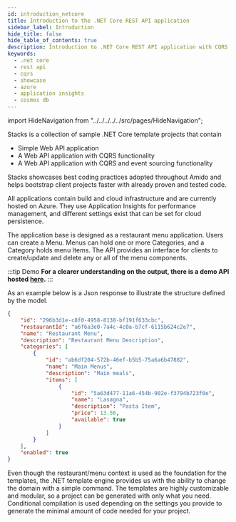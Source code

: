 ```yaml
---
id: introduction_netcore
title: Introduction to the .NET Core REST API application
sidebar_label: Introduction
hide_title: false
hide_table_of_contents: true
description: Introduction to .NET Core REST API application with CQRS
keywords:
  - .net core
  - rest api
  - cqrs
  - showcase
  - azure
  - application insights
  - cosmos db
---
```


import HideNavigation  from "../../../../../src/pages/HideNavigation";

Stacks is a collection of sample .NET Core template projects that contain

- Simple Web API application
- A Web API application with CQRS functionality
- A Web API application with CQRS and event sourcing functionality

Stacks showcases best coding practices adopted throughout Amido and helps bootstrap client projects faster with already proven and tested code.

All applications contain build and cloud infrastructure and are currently hosted on Azure. They use Application Insights for performance management, and different settings exist that can be set for cloud persistence.

The application base is designed as a restaurant menu application. Users can create a Menu.
Menus can hold one or more Categories, and a Category holds menu Items.
The API provides an interface for clients to create/update and delete any or all of the menu components.


:::tip Demo
**For a clearer understanding on the output, there is a demo API hosted [here](https://dev-netcore-api.nonprod.amidostacks.com/api/menu/swagger/index.html).**
:::

As an example below is a Json response to illustrate the structure defined by the model.

```json
{
    "id": "296b3d1e-c8f0-4958-8138-bf191f633cbc",
    "restaurantId": "a6f6a3e0-7a4c-4c0a-b7cf-6115b624c2e7",
    "name": "Restaurant Menu",
    "description": "Restaurant Menu Description",
    "categories": [
        {
            "id": "ab6df204-572b-46ef-b5b5-75a6a6b47882",
            "name": "Main Menus",
            "description": "Main meals",
            "items": [
                {
                    "id": "5a63d477-11a6-454b-902e-f3794b723f0e",
                    "name": "Lasagna",
                    "description": "Pasta Item",
                    "price": 13.56,
                    "available": true
                }
            ]
        }
    ],
    "enabled": true
}
```

Even though the restaurant/menu context is used as the foundation for the templates, the .NET template engine provides us with the ability to change the domain with a simple command. The templates are highly customizable and modular, so a project can be generated with only what you need. Conditional compilation is used depending on the settings you provide to generate the minimal amount of code needed for your project.

<HideNavigation prev />

